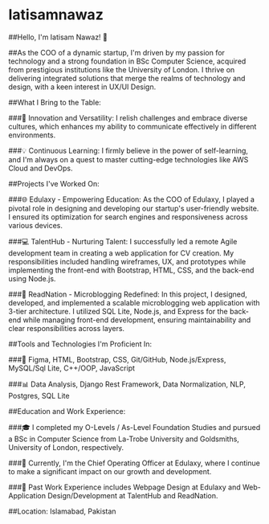# Iatisamnawaz
##Hello, I'm Iatisam Nawaz! 👋

##As the COO of a dynamic startup, I'm driven by my passion for technology and a strong foundation in BSc Computer Science, acquired from prestigious institutions like the University of London. I thrive on delivering integrated solutions that merge the realms of technology and design, with a keen interest in UX/UI Design.

##What I Bring to the Table:

###🚀 Innovation and Versatility: I relish challenges and embrace diverse cultures, which enhances my ability to communicate effectively in different environments.

###💡 Continuous Learning: I firmly believe in the power of self-learning, and I'm always on a quest to master cutting-edge technologies like AWS Cloud and DevOps.

##Projects I've Worked On:

###🌐 Edulaxy - Empowering Education: As the COO of Edulaxy, I played a pivotal role in designing and developing our startup's user-friendly website. I ensured its optimization for search engines and responsiveness across various devices.

###💻 TalentHub - Nurturing Talent: I successfully led a remote Agile development team in creating a web application for CV creation. My responsibilities included handling wireframes, UX, and prototypes while implementing the front-end with Bootstrap, HTML, CSS, and the back-end using Node.js.

###📝 ReadNation - Microblogging Redefined: In this project, I designed, developed, and implemented a scalable microblogging web application with 3-tier architecture. I utilized SQL Lite, Node.js, and Express for the back-end while managing front-end development, ensuring maintainability and clear responsibilities across layers.

##Tools and Technologies I'm Proficient In:

###🎨 Figma, HTML, Bootstrap, CSS, Git/GitHub, Node.js/Express, MySQL/Sql Lite, C++/OOP, JavaScript

###📊 Data Analysis, Django Rest Framework, Data Normalization, NLP, Postgres, SQL Lite

##Education and Work Experience:

###🎓 I completed my O-Levels / As-Level Foundation Studies and pursued a BSc in Computer Science from La-Trobe University and Goldsmiths, University of London, respectively.

###💼 Currently, I'm the Chief Operating Officer at Edulaxy, where I continue to make a significant impact on our growth and development.

###📅 Past Work Experience includes Webpage Design at Edulaxy and Web-Application Design/Development at TalentHub and ReadNation.

##Location: Islamabad, Pakistan

